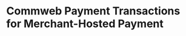 Commweb Payment Transactions for Merchant-Hosted Payment                                                                         
========================================================


